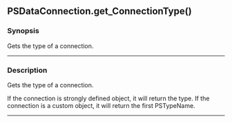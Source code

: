PSDataConnection.get_ConnectionType()
-------------------------------------

### Synopsis
Gets the type of a connection.

---

### Description

Gets the type of a connection.

If the connection is strongly defined object, it will return the type.
If the connection is a custom object, it will return the first PSTypeName.

---
